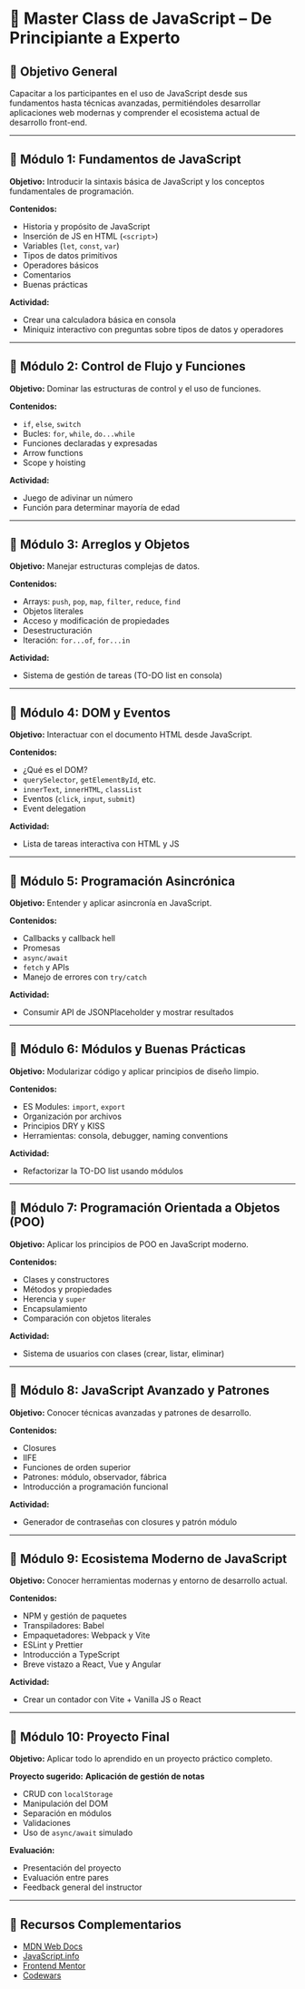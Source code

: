 
# 🧠 Master Class de JavaScript – De Principiante a Experto

## 🎯 Objetivo General

Capacitar a los participantes en el uso de JavaScript desde sus fundamentos hasta técnicas avanzadas, permitiéndoles desarrollar aplicaciones web modernas y comprender el ecosistema actual de desarrollo front-end.

---

## 🔶 Módulo 1: Fundamentos de JavaScript

**Objetivo:** Introducir la sintaxis básica de JavaScript y los conceptos fundamentales de programación.

**Contenidos:**
- Historia y propósito de JavaScript
- Inserción de JS en HTML (`<script>`)
- Variables (`let`, `const`, `var`)
- Tipos de datos primitivos
- Operadores básicos
- Comentarios
- Buenas prácticas

**Actividad:**
- Crear una calculadora básica en consola
- Miniquiz interactivo con preguntas sobre tipos de datos y operadores

---

## 🔶 Módulo 2: Control de Flujo y Funciones

**Objetivo:** Dominar las estructuras de control y el uso de funciones.

**Contenidos:**
- `if`, `else`, `switch`
- Bucles: `for`, `while`, `do...while`
- Funciones declaradas y expresadas
- Arrow functions
- Scope y hoisting

**Actividad:**
- Juego de adivinar un número
- Función para determinar mayoría de edad

---

## 🔶 Módulo 3: Arreglos y Objetos

**Objetivo:** Manejar estructuras complejas de datos.

**Contenidos:**
- Arrays: `push`, `pop`, `map`, `filter`, `reduce`, `find`
- Objetos literales
- Acceso y modificación de propiedades
- Desestructuración
- Iteración: `for...of`, `for...in`

**Actividad:**
- Sistema de gestión de tareas (TO-DO list en consola)

---

## 🔶 Módulo 4: DOM y Eventos

**Objetivo:** Interactuar con el documento HTML desde JavaScript.

**Contenidos:**
- ¿Qué es el DOM?
- `querySelector`, `getElementById`, etc.
- `innerText`, `innerHTML`, `classList`
- Eventos (`click`, `input`, `submit`)
- Event delegation

**Actividad:**
- Lista de tareas interactiva con HTML y JS

---

## 🔶 Módulo 5: Programación Asincrónica

**Objetivo:** Entender y aplicar asincronía en JavaScript.

**Contenidos:**
- Callbacks y callback hell
- Promesas
- `async/await`
- `fetch` y APIs
- Manejo de errores con `try/catch`

**Actividad:**
- Consumir API de JSONPlaceholder y mostrar resultados

---

## 🔶 Módulo 6: Módulos y Buenas Prácticas

**Objetivo:** Modularizar código y aplicar principios de diseño limpio.

**Contenidos:**
- ES Modules: `import`, `export`
- Organización por archivos
- Principios DRY y KISS
- Herramientas: consola, debugger, naming conventions

**Actividad:**
- Refactorizar la TO-DO list usando módulos

---

## 🔶 Módulo 7: Programación Orientada a Objetos (POO)

**Objetivo:** Aplicar los principios de POO en JavaScript moderno.

**Contenidos:**
- Clases y constructores
- Métodos y propiedades
- Herencia y `super`
- Encapsulamiento
- Comparación con objetos literales

**Actividad:**
- Sistema de usuarios con clases (crear, listar, eliminar)

---

## 🔶 Módulo 8: JavaScript Avanzado y Patrones

**Objetivo:** Conocer técnicas avanzadas y patrones de desarrollo.

**Contenidos:**
- Closures
- IIFE
- Funciones de orden superior
- Patrones: módulo, observador, fábrica
- Introducción a programación funcional

**Actividad:**
- Generador de contraseñas con closures y patrón módulo

---

## 🔶 Módulo 9: Ecosistema Moderno de JavaScript

**Objetivo:** Conocer herramientas modernas y entorno de desarrollo actual.

**Contenidos:**
- NPM y gestión de paquetes
- Transpiladores: Babel
- Empaquetadores: Webpack y Vite
- ESLint y Prettier
- Introducción a TypeScript
- Breve vistazo a React, Vue y Angular

**Actividad:**
- Crear un contador con Vite + Vanilla JS o React

---

## 🔶 Módulo 10: Proyecto Final

**Objetivo:** Aplicar todo lo aprendido en un proyecto práctico completo.

**Proyecto sugerido:**
**Aplicación de gestión de notas**
- CRUD con `localStorage`
- Manipulación del DOM
- Separación en módulos
- Validaciones
- Uso de `async/await` simulado

**Evaluación:**
- Presentación del proyecto
- Evaluación entre pares
- Feedback general del instructor

---

## 🧰 Recursos Complementarios

- [MDN Web Docs](https://developer.mozilla.org/es/docs/Web/JavaScript)
- [JavaScript.info](https://javascript.info/)
- [Frontend Mentor](https://www.frontendmentor.io/)
- [Codewars](https://www.codewars.com/)
